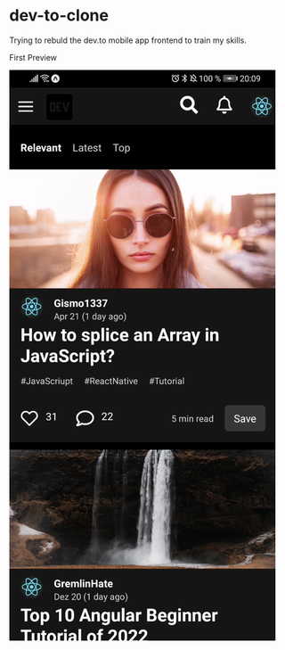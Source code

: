 # dev-to-clone

Trying to rebuld the dev.to mobile app frontend to train my skills.

First Preview

![Preview](https://github.com/Gismo1337/dev-to-clone/blob/main/assets/previewFeed.png)